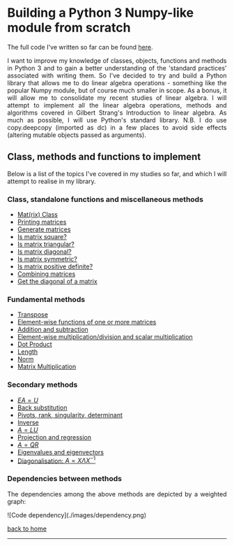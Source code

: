 # Building a Python 3 Numpy-like module from scratch

The full code I've written so far can be found [here](./full_code.md).

<div style="text-align: justify">
<p>I want to improve my knowledge of classes, objects, functions and methods in
Python 3 and to gain a better understanding of the 'standard practices'
associated with writing them. So I've decided to try and build a Python library
that allows me to do linear algebra operations - something like the popular
Numpy module, but of course much smaller in scope. As a bonus, it will allow me
to consolidate my recent studies of linear algebra. I will attempt to implement
all the linear algebra operations, methods and algorithms covered in Gilbert
Strang's Introduction to linear algebra. As much as possible, I will use
Python's standard library. N.B. I do use copy.deepcopy (imported as dc) in a
few places to avoid side effects (altering mutable objects passed as
arguments).</p>
</div>

## Class, methods and functions to implement

<div style="text-align: justify">
<p>Below is a list of the topics I've covered in my studies so far, and which I
will attempt to realise in my library.</p>
</div>

### Class, standalone functions and miscellaneous methods 
- [Mat(rix) Class](./class_and_standalone_functions_-_class_gen_print.md)
- [Printing matrices](./class_and_standalone_functions_-_class_gen_print.md#printing-matrices)
- [Generate matrices](./class_and_standalone_functions_-_class_gen_print.md#generate-matrices)
- [Is matrix square?](./class_and_standalone_functions_-_sq_tri_diag_sym.md#is-matrix-square)
- [Is matrix triangular?](./class_and_standalone_functions_-_sq_tri_diag_sym.md#is-matrix-lower-triangular)
- [Is matrix diagonal?](./class_and_standalone_functions_-_sq_tri_diag_sym.md#is-matrix-diagonal)
- [Is matrix symmetric?](./class_and_standalone_functions_-_sq_tri_diag_sym.md#is-matrix-symmetric)
- [Is matrix positive definite?](./class_and_standalone_functions_-_sq_tri_diag_sym.md#is-matrix-positive-definite)
- [Combining matrices](./class_and_standalone_functions_-_comb_diag.md#combining-matrices)
- [Get the diagonal of a matrix](./class_and_standalone_functions_-_comb_diag.md#get-the-diagonal-of-a-matrix)

### Fundamental methods
- [Transpose](./transpose.md)
- [Element-wise functions of one or more matrices](./elwise_function.md)
- [Addition and subtraction](./elwise_function.md#addition-and-subtraction)
- [Element-wise multiplication/division and scalar multiplication](./elwise_function.md#elementwise-multiplicationdivision-and-scalar-multiplication)
- [Dot Product](./dot_prod_length_and_mat_multiply.md)
- [Length](./dot_prod_length_and_mat_multiply.md#length)
- [Norm](./dot_prod_length_and_mat_multiply.md#norm)
- [Matrix Multiplication](./dot_prod_length_and_mat_multiply.md#matrix-multiplication)

### Secondary methods 
- [$EA = U$](./elimination.md)
- [Back substitution](./backsub.md)
- [Pivots, rank, singularity, determinant](./rank_piv_sing_det.md)
- [Inverse](./inverse.md)
- [$A = LU$](./lu_factorisation.md)
- [Projection and regression](./projection_and_regression.md)
- [$A = QR$](./qr_factorisation.md)
- [Eigenvalues and eigenvectors](./eigen.md)
- [Diagonalisation: $A = X\Lambda X^{-1}$](./diagonalisation.md)

### Dependencies between methods
<div style="text-align: justify">
<p>The dependencies among the above methods are depicted by a weighted graph:</p>
</div>
![Code dependency](./images/dependency.png)

[back to home](../index.md)

---
<script src="https://utteranc.es/client.js"
        repo="Matt-A-Bennett/Matt-A-Bennett.github.io"
        issue-term="https://matt-a-bennett.github.io/numpy_from_scratch/numpy_from_scratch.html"
        theme="github-light"
        crossorigin="anonymous"
        async>
</script>

